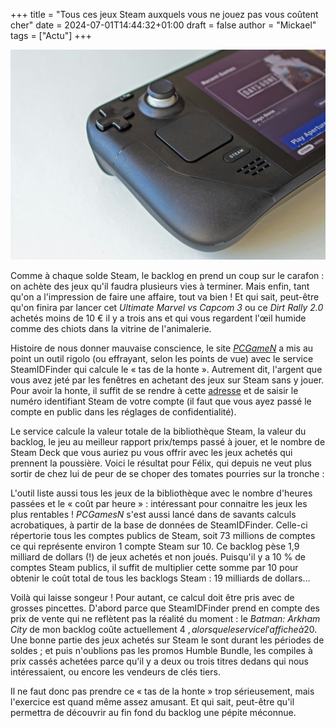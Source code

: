 +++
title = "Tous ces jeux Steam auxquels vous ne jouez pas vous coûtent cher"
date = 2024-07-01T14:44:32+01:00
draft = false
author = "Mickael"
tags = ["Actu"]
+++ 

![Steam Deck](steam-honte-backlog.jpg "© Edgar Almeida (Unsplash)")

Comme à chaque solde Steam, le backlog en prend un coup sur le carafon : on achète des jeux qu'il faudra plusieurs vies à terminer. Mais enfin, tant qu'on a l'impression de faire une affaire, tout va bien ! Et qui sait, peut-être qu'on finira par lancer cet *Ultimate Marvel vs Capcom 3* ou ce *Dirt Rally 2.0* achetés moins de 10 € il y a trois ans et qui vous regardent l'œil humide comme des chiots dans la vitrine de l'animalerie.

Histoire de nous donner mauvaise conscience, le site *[PCGameN](https://www.pcgamesn.com/steam/pile-of-shame)* a mis au point un outil rigolo (ou effrayant, selon les points de vue) avec le service SteamIDFinder qui calcule le « tas de la honte ». Autrement dit, l'argent que vous avez jeté par les fenêtres en achetant des jeux sur Steam sans y jouer. Pour avoir la honte, il suffit de se rendre à cette [adresse](https://www.steamidfinder.com/) et de saisir le numéro identifiant Steam de votre compte (il faut que vous ayez passé le compte en public dans les réglages de confidentialité).

Le service calcule la valeur totale de la bibliothèque Steam, la valeur du backlog, le jeu au meilleur rapport prix/temps passé à jouer, et le nombre de Steam Deck que vous auriez pu vous offrir avec les jeux achetés qui prennent la poussière. Voici le résultat pour Félix, qui depuis ne veut plus sortir de chez lui de peur de se choper des tomates pourries sur la tronche :

L'outil liste aussi tous les jeux de la bibliothèque avec le nombre d'heures passées et le « coût par heure » : intéressant pour connaitre les jeux les plus rentables ! *PCGamesN* s'est aussi lancé dans de savants calculs acrobatiques, à partir de la base de données de SteamIDFinder. Celle-ci répertorie tous les comptes publics de Steam, soit 73 millions de comptes ce qui représente environ 1 compte Steam sur 10. Ce backlog pèse 1,9 milliard de dollars (!) de jeux achetés et non joués. Puisqu'il y a 10 % de comptes Steam publics, il suffit de multiplier cette somme par 10 pour obtenir le coût total de tous les backlogs Steam : 19 milliards de dollars…

Voilà qui laisse songeur ! Pour autant, ce calcul doit être pris avec de grosses pincettes. D'abord parce que SteamIDFinder prend en compte des prix de vente qui ne reflètent pas la réalité du moment : le *Batman: Arkham City* de mon backlog coûte actuellement 4 $, alors que le service l'affiche à 20 $. Une bonne partie des jeux achetés sur Steam le sont durant les périodes de soldes ; et puis n'oublions pas les promos Humble Bundle, les compiles à prix cassés achetées parce qu'il y a deux ou trois titres dedans qui nous intéressaient, ou encore les vendeurs de clés tiers.

Il ne faut donc pas prendre ce « tas de la honte » trop sérieusement, mais l'exercice est quand même assez amusant. Et qui sait, peut-être qu'il permettra de découvrir au fin fond du backlog une pépite méconnue.